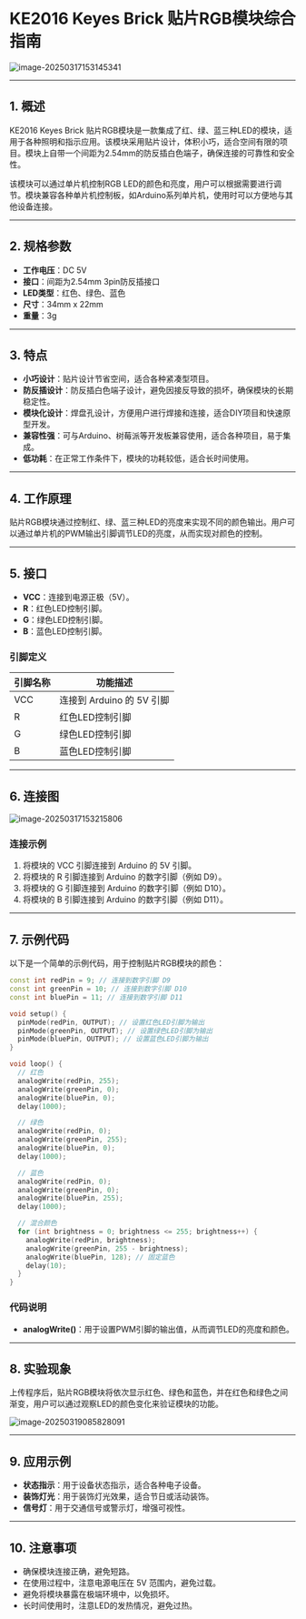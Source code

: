 # KE2016 Keyes Brick 贴片RGB模块综合指南

![image-20250317153145341](media/image-20250317153145341.png)

---

## 1. 概述
KE2016 Keyes Brick 贴片RGB模块是一款集成了红、绿、蓝三种LED的模块，适用于各种照明和指示应用。该模块采用贴片设计，体积小巧，适合空间有限的项目。模块上自带一个间距为2.54mm的防反插白色端子，确保连接的可靠性和安全性。

该模块可以通过单片机控制RGB LED的颜色和亮度，用户可以根据需要进行调节。模块兼容各种单片机控制板，如Arduino系列单片机，使用时可以方便地与其他设备连接。

---

## 2. 规格参数
- **工作电压**：DC 5V  
- **接口**：间距为2.54mm 3pin防反插接口  
- **LED类型**：红色、绿色、蓝色  
- **尺寸**：34mm x 22mm 
- **重量**：3g  

---

## 3. 特点
- **小巧设计**：贴片设计节省空间，适合各种紧凑型项目。
- **防反插设计**：防反插白色端子设计，避免因接反导致的损坏，确保模块的长期稳定性。
- **模块化设计**：焊盘孔设计，方便用户进行焊接和连接，适合DIY项目和快速原型开发。
- **兼容性强**：可与Arduino、树莓派等开发板兼容使用，适合各种项目，易于集成。
- **低功耗**：在正常工作条件下，模块的功耗较低，适合长时间使用。

---

## 4. 工作原理
贴片RGB模块通过控制红、绿、蓝三种LED的亮度来实现不同的颜色输出。用户可以通过单片机的PWM输出引脚调节LED的亮度，从而实现对颜色的控制。

---

## 5. 接口
- **VCC**：连接到电源正极（5V）。
- **R**：红色LED控制引脚。
- **G**：绿色LED控制引脚。
- **B**：蓝色LED控制引脚。

### 引脚定义
| 引脚名称 | 功能描述                     |
|----------|------------------------------|
| VCC      | 连接到 Arduino 的 5V 引脚   |
| R        | 红色LED控制引脚             |
| G        | 绿色LED控制引脚             |
| B        | 蓝色LED控制引脚             |

---

## 6. 连接图
![image-20250317153215806](media/image-20250317153215806.png)

### 连接示例
1. 将模块的 VCC 引脚连接到 Arduino 的 5V 引脚。
3. 将模块的 R 引脚连接到 Arduino 的数字引脚（例如 D9）。
4. 将模块的 G 引脚连接到 Arduino 的数字引脚（例如 D10）。
5. 将模块的 B 引脚连接到 Arduino 的数字引脚（例如 D11）。

---

## 7. 示例代码
以下是一个简单的示例代码，用于控制贴片RGB模块的颜色：
```cpp
const int redPin = 9; // 连接到数字引脚 D9
const int greenPin = 10; // 连接到数字引脚 D10
const int bluePin = 11; // 连接到数字引脚 D11

void setup() {
  pinMode(redPin, OUTPUT); // 设置红色LED引脚为输出
  pinMode(greenPin, OUTPUT); // 设置绿色LED引脚为输出
  pinMode(bluePin, OUTPUT); // 设置蓝色LED引脚为输出
}

void loop() {
  // 红色
  analogWrite(redPin, 255);
  analogWrite(greenPin, 0);
  analogWrite(bluePin, 0);
  delay(1000);

  // 绿色
  analogWrite(redPin, 0);
  analogWrite(greenPin, 255);
  analogWrite(bluePin, 0);
  delay(1000);

  // 蓝色
  analogWrite(redPin, 0);
  analogWrite(greenPin, 0);
  analogWrite(bluePin, 255);
  delay(1000);

  // 混合颜色
  for (int brightness = 0; brightness <= 255; brightness++) {
    analogWrite(redPin, brightness);
    analogWrite(greenPin, 255 - brightness);
    analogWrite(bluePin, 128); // 固定蓝色
    delay(10);
  }
}
```

### 代码说明
- **analogWrite()**：用于设置PWM引脚的输出值，从而调节LED的亮度和颜色。

---

## 8. 实验现象
上传程序后，贴片RGB模块将依次显示红色、绿色和蓝色，并在红色和绿色之间渐变，用户可以通过观察LED的颜色变化来验证模块的功能。

![image-20250319085828091](media/image-20250319085828091.png)

---

## 9. 应用示例
- **状态指示**：用于设备状态指示，适合各种电子设备。
- **装饰灯光**：用于装饰灯光效果，适合节日或活动装饰。
- **信号灯**：用于交通信号或警示灯，增强可视性。

---

## 10. 注意事项
- 确保模块连接正确，避免短路。
- 在使用过程中，注意电源电压在 5V 范围内，避免过载。
- 避免将模块暴露在极端环境中，以免损坏。
- 长时间使用时，注意LED的发热情况，避免过热。

